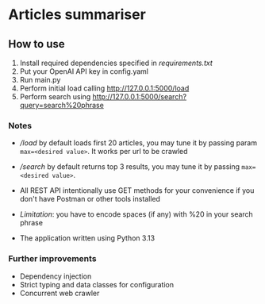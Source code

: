 # Articles summariser

## How to use

1. Install required dependencies specified in *requirements.txt*
2. Put your OpenAI API key in config.yaml
3. Run main.py
4. Perform initial load calling http://127.0.0.1:5000/load
5. Perform search using http://127.0.0.1:5000/search?query=search%20phrase

### Notes

- */load* by default loads first 20 articles, you may tune it by passing param ```max=<desired value>```.
It works per url to be crawled

- */search* by default returns top 3 results, you may tune it by passing ```max=<desired value>```.

- All REST API intentionally use GET methods for your convenience if you don't have Postman or other tools installed

- *Limitation*: you have to encode spaces (if any) with %20 in your search phrase

- The application written using Python 3.13

### Further improvements

- Dependency injection
- Strict typing and data classes for configuration
- Concurrent web crawler